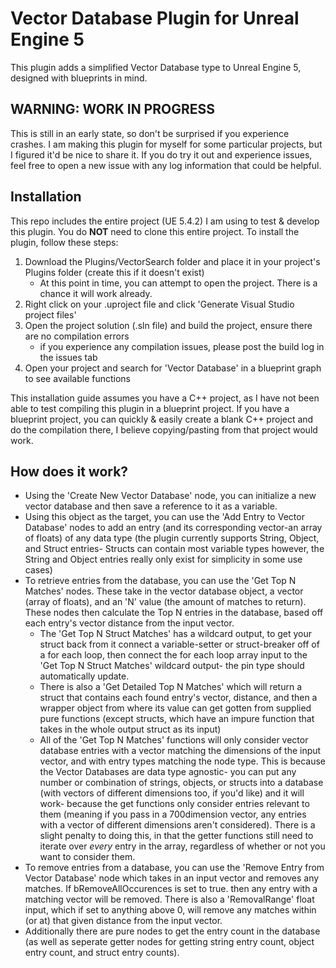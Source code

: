 # Vector Database Plugin for Unreal Engine 5

This plugin adds a simplified Vector Database type to Unreal Engine 5, designed with blueprints in mind. 
## WARNING: WORK IN PROGRESS

This is still in an early state, so don't be surprised if you experience crashes. I am making this plugin for myself for some particular projects, but I figured it'd be nice to share it. If you do try it out and experience issues, feel free to open a new issue with any log information that could be helpful.

## Installation

This repo includes the entire project (UE 5.4.2) I am using to test & develop this plugin. You do **NOT** need to clone this entire project. To install the plugin, follow these steps:

1. Download the Plugins/VectorSearch folder and place it in your project's Plugins folder (create this if it doesn't exist)
   - At this point in time, you can attempt to open the project. There is a chance it will work already.
2. Right click on your .uproject file and click 'Generate Visual Studio project files'
3. Open the project solution (.sln file) and build the project, ensure there are no compilation errors
   - if you experience any compilation issues, please post the build log in the issues tab
4. Open your project and search for 'Vector Database' in a blueprint graph to see available functions

This installation guide assumes you have a C++ project, as I have not been able to test compiling this plugin in a blueprint project. If you have a blueprint project, you can quickly & easily create a blank C++ project and do the compilation there, I believe copying/pasting from that project would work.

## How does it work?
- Using the 'Create New Vector Database' node, you can initialize a new vector database and then save a reference to it as a variable.
- Using this object as the target, you can use the 'Add Entry to Vector Database' nodes to add an entry (and its corresponding vector-an array of floats) of any data type (the plugin currently supports String, Object, and Struct entries-  Structs can contain most variable types however, the String and Object entries really only exist for simplicity in some use cases)
- To retrieve entries from the database, you can use the 'Get Top N Matches' nodes. These take in the vector database object, a vector (array of floats), and an 'N' value (the amount of matches to return). These nodes then calculate the Top N entries in the database, based off each entry's vector distance from the input vector.
  - The 'Get Top N Struct Matches' has a wildcard output, to get your struct back from it connect a variable-setter or struct-breaker off of a for each loop, then connect the for each loop array input to the 'Get Top N Struct Matches' wildcard output- the pin type should automatically update.
  - There is also a 'Get Detailed Top N Matches' which will return a struct that contains each found entry's vector, distance, and then a wrapper object from where its value can get gotten from supplied pure functions (except structs, which have an impure function that takes in the whole output struct as its input)
  - All of the 'Get Top N Matches' functions will only consider vector database entries with a vector matching the dimensions of the input vector, and with entry types matching the node type. This is because the Vector Databases are data type agnostic- you can put any number or combination of strings, objects, or structs into a database (with vectors of different dimensions too, if you'd like) and it will work- because the get functions only consider entries relevant to them (meaning if you pass in a 700dimension vector, any entries with a vector of different dimensions aren't considered). There is a slight penalty to doing this, in that the getter functions still need to iterate over *every* entry in the array, regardless of whether or not you want to consider them.
- To remove entries from a database, you can use the 'Remove Entry from Vector Database' node which takes in an input vector and removes any matches. If bRemoveAllOccurences is set to true. then any entry with a matching vector will be removed. There is also a 'RemovalRange' float input, which if set to anything above 0, will remove any matches within (or at) that given distance from the input vector. 
- Additionally there are pure nodes to get the entry count in the database (as well as seperate getter nodes for getting string entry count, object entry count, and struct entry counts).
